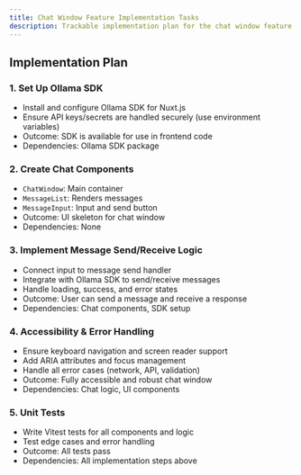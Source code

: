 ```yaml
---
title: Chat Window Feature Implementation Tasks
description: Trackable implementation plan for the chat window feature.
---
```


## Implementation Plan

### 1. Set Up Ollama SDK
- Install and configure Ollama SDK for Nuxt.js
- Ensure API keys/secrets are handled securely (use environment variables)
- Outcome: SDK is available for use in frontend code
- Dependencies: Ollama SDK package

### 2. Create Chat Components
- `ChatWindow`: Main container
- `MessageList`: Renders messages
- `MessageInput`: Input and send button
- Outcome: UI skeleton for chat window
- Dependencies: None

### 3. Implement Message Send/Receive Logic
- Connect input to message send handler
- Integrate with Ollama SDK to send/receive messages
- Handle loading, success, and error states
- Outcome: User can send a message and receive a response
- Dependencies: Chat components, SDK setup

### 4. Accessibility & Error Handling
- Ensure keyboard navigation and screen reader support
- Add ARIA attributes and focus management
- Handle all error cases (network, API, validation)
- Outcome: Fully accessible and robust chat window
- Dependencies: Chat logic, UI components

### 5. Unit Tests
- Write Vitest tests for all components and logic
- Test edge cases and error handling
- Outcome: All tests pass
- Dependencies: All implementation steps above
